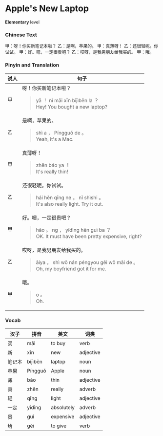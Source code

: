 # Apple's New Laptop
**Elementary** level
### Chinese Text
甲：呀！你买新笔记本啦？
乙：是啊，苹果的。
甲：真薄呀！
乙：还很轻呢。你试试。
甲：好。嗯，一定很贵吧？
乙：哎呀，是我男朋友给我买的。
甲：哦。

### Pinyin and Translation
|说人|句子|
|----|----|
|甲|呀！你买新笔记本啦？<blockquote>yā ！ nǐ mǎi xīn bǐjìběn la ？<br />Hey! You bought a new laptop?</blockquote>|
|乙|是啊，苹果的。<blockquote>shì a ， Píngguǒ de 。<br />Yeah, it's a Mac.</blockquote>|
|甲|真薄呀！<blockquote>zhēn báo ya ！<br />It's really thin!</blockquote>|
|乙|还很轻呢。你试试。<blockquote>hái hěn qīng ne 。 nǐ shìshi 。<br />It's also really light. Try it out.</blockquote>|
|甲|好。嗯，一定很贵吧？<blockquote>hǎo 。 ng ， yīdìng hěn guì ba ？<br />OK. It must have been pretty expensive, right?</blockquote>|
|乙|哎呀，是我男朋友给我买的。<blockquote>āiya ， shì wǒ nán péngyou gěi wǒ mǎi de 。<br />Oh, my boyfriend got it for me.</blockquote>|
|甲|哦。<blockquote>o 。<br />Oh.</blockquote>|
### Vocab
|汉子|拼音|英文|词类|
|----|----|----|----|
|买|mǎi|to buy|verb|
|新|xīn|new|adjective|
|笔记本|bǐjìběn|laptop|noun|
|苹果|Píngguǒ|Apple|noun|
|薄|báo|thin|adjective|
|真|zhēn|really|adverb|
|轻|qīng|light|adjective|
|一定|yīdìng|absolutely|adverb|
|贵|guì|expensive|adjective|
|给|gěi|to give|verb|